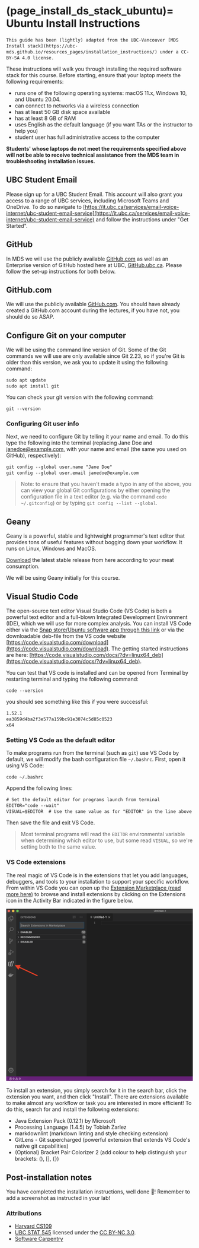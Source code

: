 (page_install_ds_stack_ubuntu)=
Ubuntu Install Instructions
=======================

<!-- Open links in a new tab unless they have the `` attribute -->
<head>
    <base target="_blank">
</head>

```{important} 
This guide has been (lightly) adapted from the UBC-Vancouver [MDS Install stack](https://ubc-mds.github.io/resources_pages/installation_instructions/) under a CC-BY-SA 4.0 license.
```

These instructions will walk you through installing the required software stack for this course. 
Before starting, ensure that your laptop meets the following requirements:

 - runs one of the following operating systems: macOS 11.x, Windows 10, and Ubuntu 20.04.
- can connect to networks via a wireless connection
- has at least 50 GB disk space available
- has at least 8 GB of RAM
- uses English as the default language (if you want TAs or the instructor to help you)
- student user has full administrative access to the computer

**Students' whose laptops do not meet the requirements specified above will not be able to receive technical assistance from the MDS team in troubleshooting installation issues.**

## UBC Student Email

Please sign up for a UBC Student Email. This account will also grant you access to a range of UBC services, including Microsoft Teams and OneDrive. To do so navigate to [https://it.ubc.ca/services/email-voice-internet/ubc-student-email-service](https://it.ubc.ca/services/email-voice-internet/ubc-student-email-service) and follow the instructions under "Get Started". 

## GitHub

In MDS we will use the publicly available [GitHub.com](https://github.com/) as well as an Enterprise version of GitHub hosted here at UBC, [GitHub.ubc.ca](https://github.ubc.ca). Please follow the set-up instructions for both below.

## GitHub.com

We will use the publicly available [GitHub.com](https://github.com/).
You should have already created a GitHub.com account during the lectures, if you have not, you should do so ASAP.

## Configure Git on your computer

We will be using the command line version of Git. 
Some of the Git commands we will use are only available since Git 2.23, so if you're Git is older than this version, we ask you to update it using the following command:

```
sudo apt update
sudo apt install git
```

You can check your git version with the following command:

```
git --version
```

### Configuring Git user info

Next, we need to configure Git by telling it your name and email. To do this type the following into the terminal (replacing Jane Doe and janedoe@example.com, with your name and email (the same you used on GitHub), respectively):

```
git config --global user.name "Jane Doe"
git config --global user.email janedoe@example.com
```

> Note: to ensure that you haven't made a typo in any of the above, you can view your global Git configurations by either opening the configuration file in a text editor (e.g. via the command `code ~/.gitconfig`) or by typing `git config --list --global`.

## Geany

Geany is a powerful, stable and lightweight programmer's text editor that provides tons of useful features without bogging down your workflow. 
It runs on Linux, Windows and MacOS.

[Download](https://geany.org/download/releases/) the latest stable release from here according to your meat consumption.

We will be using Geany initially for this course.

## Visual Studio Code

The open-source text editor Visual Studio Code (VS Code) is both a powerful text editor and a full-blown Integrated Development Environment (IDE), which we will use for more complex analysis. 
You can install VS Code either via the [Snap store/Ubuntu software app through this link](https://snapcraft.io/code) or via the downloadable deb-file from the VS code website [https://code.visualstudio.com/download](https://code.visualstudio.com/download). 
The getting started instructions are here: [https://code.visualstudio.com/docs/?dv=linux64_deb](https://code.visualstudio.com/docs/?dv=linux64_deb).

You can test that VS code is installed and can be opened from Terminal by restarting terminal and typing the following command:

```
code --version
```

you should see something like this if you were successful:

```
1.52.1
ea3859d4ba2f3e577a159bc91e3074c5d85c0523
x64
```

### Setting VS Code as the default editor

To make programs run from the terminal (such as `git`) use VS Code by default, we will modify the bash configuration file `~/.bashrc`. First, open it using VS Code:

```
code ~/.bashrc
```

Append the following lines:

```
# Set the default editor for programs launch from terminal
EDITOR="code --wait"
VISUAL=$EDITOR  # Use the same value as for "EDITOR" in the line above
```

Then save the file and exit VS Code.

> Most terminal programs will read the `EDITOR` environmental variable when determining which editor to use, but some read `VISUAL`, so we're setting both to the same value.

### VS Code extensions

The real magic of VS Code is in the extensions that let you add languages, debuggers, and tools to your installation to support your specific workflow. 
From within VS Code you can open up the [Extension Marketplace (read more here)](https://code.visualstudio.com/docs/editor/extension-gallery) to browse and install extensions by clicking on the Extensions icon in the Activity Bar indicated in the figure below.

<img src="week01_images/vscode.png" alt = ""/>

To install an extension, you simply search for it in the search bar, click the extension you want, and then click "Install". 
There are extensions available to make almost any workflow or task you are interested in more efficient! 
To do this, search for and install the following extensions:

- Java Extension Pack (0.12.1) by Microsoft
- Processing Language (1.4.5) by Tobiah Zarlez
- markdownlint (markdown linting and style checking extension)
- GitLens - Git supercharged (powerful extension that extends VS Code's native git capabilities)
- (Optional) Bracket Pair Colorizer 2 (add colour to help distinguish your brackets: (), [], {})

## Post-installation notes

You have completed the installation instructions, well done 🙌!
Remember to add a screenshot as instructed in your lab!

### Attributions

* [Harvard CS109](http://cs109.github.io/2015/)
* [UBC STAT 545](http://stat545.com/packages01_system-prep.html#mac-os-system-prep) licensed under the [CC BY-NC 3.0](https://creativecommons.org/licenses/by-nc/3.0/legalcode).
* [Software Carpentry](https://software-carpentry.org/)
